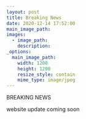 ```yaml
---
layout: post
title: Breaking News
date: 2020-12-14 17:52:00
main_image_path:
images:
  - image_path:
    description:
_options:
  main_image_path:
    width: 1200
    height: 1200
    resize_style: contain
    mime_type: image/jpeg
---
```


BREAKING NEWS

website update coming soon
